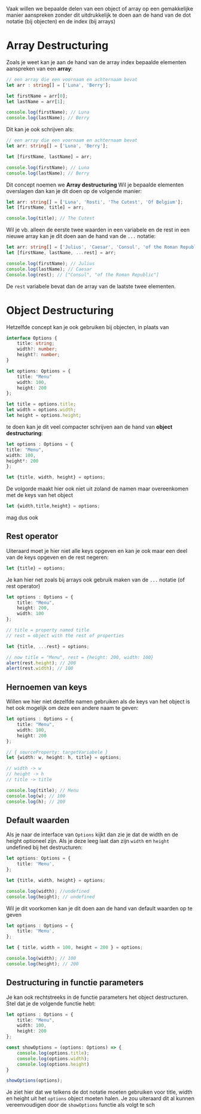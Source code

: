 Vaak willen we bepaalde delen van een object of array op een gemakkelijke manier aanspreken zonder dit uitdrukkelijk te doen aan de hand van de dot notatie (bij objecten) en de index (bij arrays)

# Array Destructuring
Zoals je weet kan je aan de hand van de array index bepaalde elementen aanspreken van een **array**:
```ts
// een array die een voornaam en achternaam bevat
let arr : string[] = ['Luna', 'Berry'];

let firstName = arr[0];
let lastName = arr[1];

console.log(firstName); // Luna
console.log(lastName); // Berry
```

Dit kan je ook schrijven als:
```ts
// een array die een voornaam en achternaam bevat
let arr: string[] = ['Luna', 'Berry'];

let [firstName, lastName] = arr;

console.log(firstName); // Luna
console.log(lastName); // Berry
```

Dit concept noemen we **Array destructuring**
Wil je bepaalde elementen overslagen dan kan je dit doen op de volgende manier:
```ts
let arr: string[] = ['Luna', 'Rosti', 'The Cutest', 'Of Belgium'];
let [firstName, title] = arr;

console.log(title); // The Cutest
```

Wil je vb. alleen de eerste twee waarden in een variabele en de rest in een nieuwe array kan je dit doen aan de hand van de `...` notatie:
```ts
let arr: string[] = ['Julius', 'Caesar', 'Consul', 'of the Roman Republic'];
let [firstName, lastName, ...rest] = arr;

console.log(firstName); // Julius
console.log(lastName); // Caesar
Console.log(rest); // ["Consul", "of the Roman Republic"]
```
De `rest` variabele bevat dan de array van de laatste twee elementen.

# Object Destructuring
Hetzelfde concept kan je ook gebruiken bij objecten, in plaats van
```ts
interface Options {
	title: string;
	width?: number;
	height?: number;
}

let options: Options = {
	title: "Menu"
	width: 100,
	height: 200
};

let title = options.title;
let width = options.width;
let height = options.height;
```
te doen kan je dit veel compacter schrijven aan de hand van **object destructuring**:
```ts
let options : Options = {
title: "Menu",
width: 100,
height²: 200
};

let {title, width, height} = options;
```
De volgorde maakt hier ook niet uit zoland de namen maar overeenkomen met de keys van het object
```ts
let {width,title,height} = options;
```
mag dus ook

## Rest operator
Uiteraard moet je hier niet alle keys opgeven en kan je ook maar een deel van de keys opgeven en de rest negeren:
```ts
let {title} = options;
```

Je kan hier net zoals bij arrays ook gebruik maken van de `...` notatie (of rest operator)
```ts
let options : Options = {
	title: "Menu",
	height: 200,
	width: 100
};

// title = property named title
// rest = object with the rest of properties

let {title, ...rest} = options;

// now title = "Menu", rest = {height: 200, width: 100}
alert(rest.height); // 200
alert(rest.width); // 100
```

## Hernoemen van keys
Willen we hier niet dezelfde namen gebruiken als de keys van het object is het ook mogelijk om deze een andere naam te geven:
```ts
let options : Options = {
	title: "Menu",
	width: 100,
	height: 200
};

// { sourceProperty: targetVariabele }
let {width: w, height: h, title} = options;

// width -> w
// height -> h
// title -> title

console.log(title); // Menu
console.log(w); // 100
console.log(h); // 200
```

## Default waarden
Als je naar de interface van `Options` kijkt dan zie je dat de width en de height optioneel zijn. Als je deze leeg laat dan zijn `width` en `height` undefined bij het destructuren:
```ts
let options: Options = {
	title: 'Menu',
};

let {title, width, height} = options;

console.log(width); //undefined
console.log(height); // undefined
```

Wil je dit voorkomen kan je dit doen aan de hand van default waarden op te geven
```ts
let options : Options = {
	title: 'Menu',
};

let { title, width = 100, height = 200 } = options;

console.log(width); // 100
console.log(height); // 200
```

## Destructuring in functie parameters
Je kan ook rechtstreeks in de functie parameters het object destructuren. Stel dat je de volgende functie hebt:
```ts
let options : Options = {
	title: "Menu",
	width: 100,
	height: 200
};

const showOptions = (options: Options) => {
	console.log(options.title);
	console.log(options.width);
	console.log(options.height)
}

showOptions(options);
```

Je ziet hier dat we telkens de dot notatie moeten gebruiken voor title, width en height uit het `options` object moeten halen. Je zou uiteraard dit al kunnen vereenvoudigen door de `showOptions` functie als volgt te sch